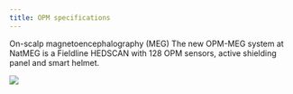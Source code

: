 ```yaml
---
title: OPM specifications
---
```


On-scalp magnetoencephalography (MEG)
The new OPM-MEG system at NatMEG is a Fieldline HEDSCAN with 128 OPM sensors, active shielding panel and smart helmet.

![](../../resources/wiki_images/OPM_support_and_sensorsout.png)